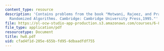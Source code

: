 ```yaml
---
content_type: resource
description: 'Contains problems from the book "Motwani, Rajeez, and Prabhakar Raghavan.
  Randomized Algorithms. Cambridge: Cambridge University Press,1995."'
file: https://ol-ocw-studio-app-production.s3.amazonaws.com/courses/6-856j-randomized-algorithms-fall-2002/cfad4f1d205e655bfd956dbaadfdf755_hw8.pdf
file_type: application/pdf
resourcetype: Document
title: hw8.pdf
uid: cfad4f1d-205e-655b-fd95-6dbaadfdf755
---
```

